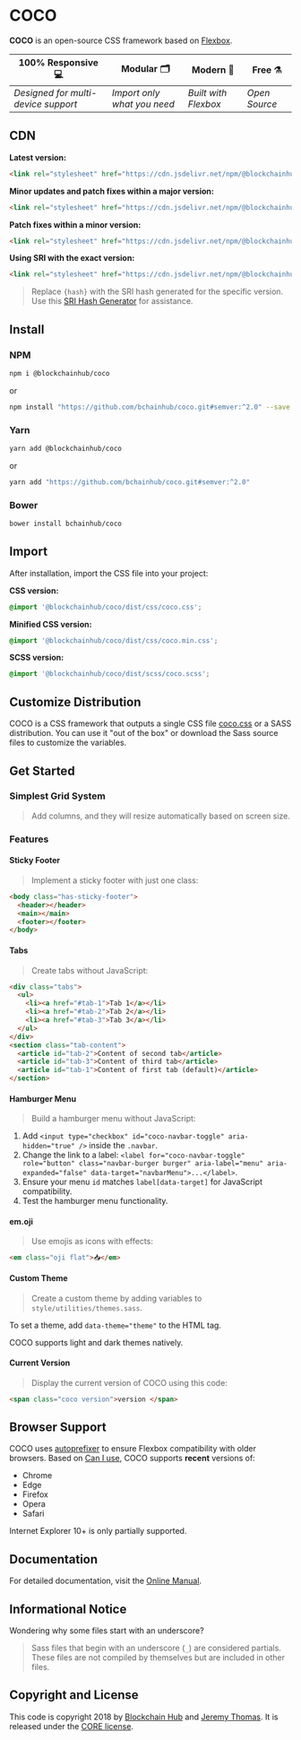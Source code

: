 
# COCO

**COCO** is an open-source CSS framework based on [Flexbox](https://developer.mozilla.org/en-US/docs/Web/CSS/CSS_Flexible_Box_Layout/Using_CSS_flexible_boxes).

100% Responsive 💻 | Modular 🗂 | Modern 💈 | Free ⚗️
--- | --- | --- | ---
*Designed for multi-device support* | *Import only what you need* | *Built with Flexbox* | *Open Source*

## CDN

**Latest version:**

```html
<link rel="stylesheet" href="https://cdn.jsdelivr.net/npm/@blockchainhub/coco/dist/css/coco.min.css" />
```

**Minor updates and patch fixes within a major version:**

```html
<link rel="stylesheet" href="https://cdn.jsdelivr.net/npm/@blockchainhub/coco@2/dist/css/coco.min.css" />
```

**Patch fixes within a minor version:**

```html
<link rel="stylesheet" href="https://cdn.jsdelivr.net/npm/@blockchainhub/coco@2.0/dist/css/coco.min.css" />
```

**Using SRI with the exact version:**

```html
<link rel="stylesheet" href="https://cdn.jsdelivr.net/npm/@blockchainhub/coco@2.0.0/dist/css/coco.min.css" integrity="sha384-{hash}" crossorigin="anonymous" />
```

> Replace `{hash}` with the SRI hash generated for the specific version. Use this [SRI Hash Generator](https://www.srihash.org/) for assistance.

## Install

### NPM

```sh
npm i @blockchainhub/coco
```

or

```sh
npm install "https://github.com/bchainhub/coco.git#semver:^2.0" --save
```

### Yarn

```sh
yarn add @blockchainhub/coco
```

or

```sh
yarn add "https://github.com/bchainhub/coco.git#semver:^2.0"
```

### Bower

```sh
bower install bchainhub/coco
```

## Import

After installation, import the CSS file into your project:

**CSS version:**

```css
@import '@blockchainhub/coco/dist/css/coco.css';
```

**Minified CSS version:**

```css
@import '@blockchainhub/coco/dist/css/coco.min.css';
```

**SCSS version:**

```css
@import '@blockchainhub/coco/dist/scss/coco.scss';
```

## Customize Distribution

COCO is a CSS framework that outputs a single CSS file [coco.css](https://github.com/bchainhub/coco/blob/master/dist/css/coco.css) or a SASS distribution. You can use it "out of the box" or download the Sass source files to customize the variables.

## Get Started

### Simplest Grid System

> Add columns, and they will resize automatically based on screen size.

### Features

#### Sticky Footer

> Implement a sticky footer with just one class:

```html
<body class="has-sticky-footer">
  <header></header>
  <main></main>
  <footer></footer>
</body>
```

#### Tabs

> Create tabs without JavaScript:

```html
<div class="tabs">
  <ul>
    <li><a href="#tab-1">Tab 1</a></li>
    <li><a href="#tab-2">Tab 2</a></li>
    <li><a href="#tab-3">Tab 3</a></li>
  </ul>
</div>
<section class="tab-content">
  <article id="tab-2">Content of second tab</article>
  <article id="tab-3">Content of third tab</article>
  <article id="tab-1">Content of first tab (default)</article>
</section>
```

#### Hamburger Menu

> Build a hamburger menu without JavaScript:

1. Add `<input type="checkbox" id="coco-navbar-toggle" aria-hidden="true" />` inside the `.navbar`.
2. Change the link to a label: `<label for="coco-navbar-toggle" role="button" class="navbar-burger burger" aria-label="menu" aria-expanded="false" data-target="navbarMenu">...</label>`.
3. Ensure your menu `id` matches `label[data-target]` for JavaScript compatibility.
4. Test the hamburger menu functionality.

#### em.oji

> Use emojis as icons with effects:

```html
<em class="oji flat">📥</em>
```

#### Custom Theme

> Create a custom theme by adding variables to `style/utilities/themes.sass`.

To set a theme, add `data-theme="theme"` to the HTML tag.

COCO supports light and dark themes natively.

#### Current Version

> Display the current version of COCO using this code:

```html
<span class="coco version">version </span>
```

## Browser Support

COCO uses [autoprefixer](https://github.com/postcss/autoprefixer) to ensure Flexbox compatibility with older browsers. Based on [Can I use](https://caniuse.com/#feat=flexbox), COCO supports **recent** versions of:

- Chrome
- Edge
- Firefox
- Opera
- Safari

Internet Explorer 10+ is only partially supported.

## Documentation

For detailed documentation, visit the [Online Manual](https://bchainhub.github.io/coco/).

## Informational Notice

Wondering why some files start with an underscore?

> Sass files that begin with an underscore (`_`) are considered partials. These files are not compiled by themselves but are included in other files.

## Copyright and License

This code is copyright 2018 by [Blockchain Hub](https://github.com/bchainhub) and [Jeremy Thomas](https://github.com/jgthms). It is released under the [CORE license](LICENSE).
